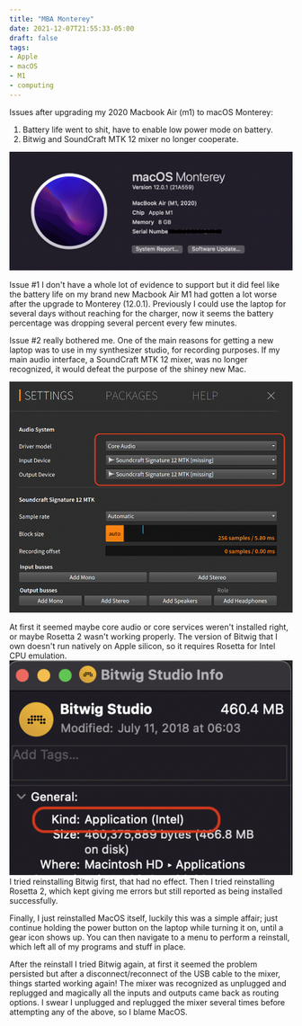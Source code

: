 ```yaml
---
title: "MBA Monterey"
date: 2021-12-07T21:55:33-05:00
draft: false
tags:
- Apple
- macOS
- M1
- computing
---
```


Issues after upgrading my 2020 Macbook Air (m1) to macOS Monterey:

1. Battery life went to shit, have to enable low power mode on battery.
2. Bitwig and SoundCraft MTK 12 mixer no longer cooperate.

![Initial Version](/img/monterey-ver-1201.png#float-right)

Issue #1 I don't have a whole lot of evidence to support but it did feel like the battery life on my brand new Macbook Air M1 had gotten a lot worse after the upgrade to Monterey (12.0.1). Previously I could use the laptop for several days without reaching for the charger, now it seems the battery percentage was dropping several percent every few minutes.

Issue #2 really bothered me. One of the main reasons for getting a new laptop was to use in my synthesizer studio, for recording purposes. If my main audio interface, a SoundCraft MTK 12 mixer, was no longer recognized, it would defeat the purpose of the shiney new Mac. 

![Bitwig Missing I/O](/img/bitwig-device-missing.png)

At first it seemed maybe core audio or core services weren't installed right, or maybe Rosetta 2 wasn't working properly. The version of Bitwig that I own doesn't run natively on Apple silicon, so it requires Rosetta for Intel CPU emulation. ![Bitwig Missing I/O](/img/bitwig-kind-intel.png#float-left) I tried reinstalling Bitwig first, that had no effect. Then I tried reinstalling Rosetta 2, which kept giving me errors but still reported as being installed successfully. 

Finally, I just reinstalled MacOS itself, luckily this was a simple affair; just continue holding the power button on the laptop while turning it on, until a gear icon shows up. You can then navigate to a menu to perform a reinstall, which left all of my programs and stuff in place. 

After the reinstall I tried Bitwig again, at first it seemed the problem persisted but after a disconnect/reconnect of the USB cable to the mixer, things started working again! The mixer was recognized as unplugged and replugged and magically all the inputs and outputs came back as routing options. I swear I unplugged and replugged the mixer several times before attempting any of the above, so I blame MacOS. 
